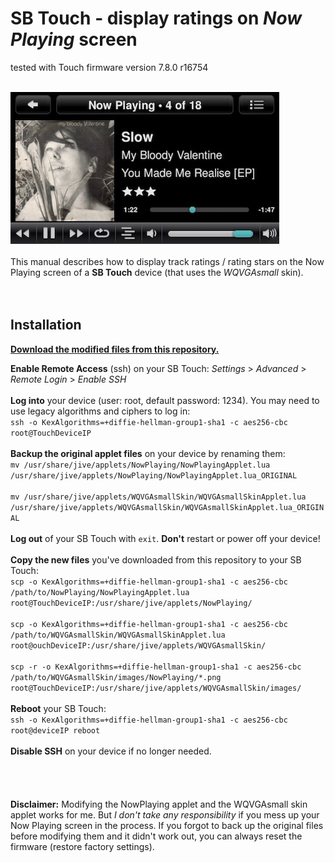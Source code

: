 SB Touch - display ratings on *Now Playing* screen
====
tested with Touch firmware version 7.8.0 r16754<br><br>

![screenshot1](../screenshots/touch.jpg)
<br><br>
This manual describes how to display track ratings / rating stars on the Now Playing screen of a **SB Touch** device (that uses the *WQVGAsmall* skin).
<br><br><br>

## Installation

[**Download the modified files from this repository.**](https://github.com/AF-1/sobras/raw/main/lms-nowplaying_screen_with_ratings/NPmodFiles-SBTouch.zip)

**Enable Remote Access** (ssh) on your SB Touch: *Settings* > *Advanced* > *Remote Login* > *Enable SSH*
<br><br>
**Log into** your device (user: root, default password: 1234). You may need to use legacy algorithms and ciphers to log in:<br>
`ssh -o KexAlgorithms=+diffie-hellman-group1-sha1 -c aes256-cbc root@TouchDeviceIP`
<br><br>
**Backup the original applet files** on your device by renaming them:<br>
`mv /usr/share/jive/applets/NowPlaying/NowPlayingApplet.lua /usr/share/jive/applets/NowPlaying/NowPlayingApplet.lua_ORIGINAL`<br><br>
`mv /usr/share/jive/applets/WQVGAsmallSkin/WQVGAsmallSkinApplet.lua /usr/share/jive/applets/WQVGAsmallSkin/WQVGAsmallSkinApplet.lua_ORIGINAL`
<br><br>
**Log out** of your SB Touch with `exit`. **Don't** restart or power off your device!
<br><br>
**Copy the new files** you've downloaded from this repository to your SB Touch:<br>
`scp -o KexAlgorithms=+diffie-hellman-group1-sha1 -c aes256-cbc /path/to/NowPlaying/NowPlayingApplet.lua root@TouchDeviceIP:/usr/share/jive/applets/NowPlaying/`<br><br>
`scp -o KexAlgorithms=+diffie-hellman-group1-sha1 -c aes256-cbc /path/to/WQVGAsmallSkin/WQVGAsmallSkinApplet.lua root@ouchDeviceIP:/usr/share/jive/applets/WQVGAsmallSkin/`<br><br>
`scp -r -o KexAlgorithms=+diffie-hellman-group1-sha1 -c aes256-cbc /path/to/WQVGAsmallSkin/images/NowPlaying/*.png root@TouchDeviceIP:/usr/share/jive/applets/WQVGAsmallSkin/images/`
<br><br>
**Reboot** your SB Touch:<br>
`ssh -o KexAlgorithms=+diffie-hellman-group1-sha1 -c aes256-cbc root@deviceIP reboot`
<br><br>
**Disable SSH** on your device if no longer needed.
<br><br><br><br><br>
**Disclaimer:** Modifying the NowPlaying applet and the WQVGAsmall skin applet works for me. But *I don't take any responsibility* if you mess up your Now Playing screen in the process. If you forgot to back up the original files before modifying them and it didn't work out, you can always reset the firmware (restore factory settings).
